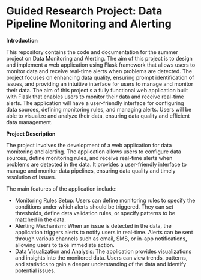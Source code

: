 # Guided Research Project: Data Pipeline Monitoring and Alerting

**Introduction**

This repository contains the code and documentation for the summer project on Data Monitoring and Alerting. The aim of this project is to design and implement a web application using Flask framework that allows users to monitor data and receive real-time alerts when problems are detected. The project focuses on enhancing data quality, ensuring prompt identification of issues, and providing an intuitive interface for users to manage and monitor their data.
The aim of this project s a fully functional web application built with Flask that enables users to monitor their data and receive real-time alerts. The application will have a user-friendly interface for configuring data sources, defining monitoring rules, and managing alerts. Users will be able to visualize and analyze their data, ensuring data quality and efficient data management.

**Project Description**

The project involves the development of a web application for data monitoring and alerting. The application allows users to configure data sources, define monitoring rules, and receive real-time alerts when problems are detected in the data. It provides a user-friendly interface to manage and monitor data pipelines, ensuring data quality and timely resolution of issues.

The main features of the application include:

 - Monitoring Rules Setup: Users can define monitoring rules to specify the conditions under which alerts should be triggered. They can set thresholds, define data validation     rules, or specify patterns to be matched in the data.
 - Alerting Mechanism: When an issue is detected in the data, the application triggers alerts to notify users in real-time. Alerts can be sent through various channels such as     email, SMS, or in-app notifications, allowing users to take immediate action.
 - Data Visualization and Analysis: The application provides visualizations and insights into the monitored data. Users can view trends, patterns, and statistics to gain a        deeper understanding of the data and identify potential issues.
